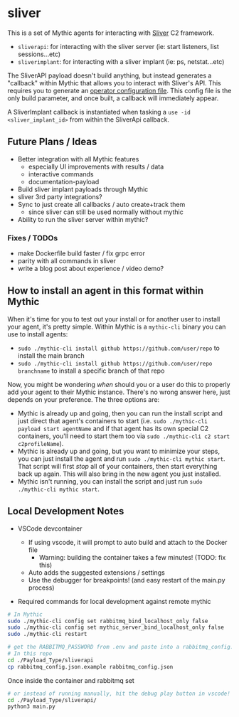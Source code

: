 # sliver

This is a set of Mythic agents for interacting with [Sliver](https://sliver.sh/) C2 framework.

- `sliverapi`: for interacting with the sliver server (ie: start listeners, list sessions...etc)
- `sliverimplant`: for interacting with a sliver implant (ie: ps, netstat...etc)

The SliverAPI payload doesn't build anything, but instead generates a "callback" within Mythic that allows you to interact with Sliver's API. This requires you to generate an [operator configuration file](https://sliver.sh/docs?name=Multi-player+Mode). This config file is the only build parameter, and once built, a callback will immediately appear.

A SliverImplant callback is instantiated when tasking a `use -id <sliver_implant_id>` from within the SliverApi callback. 

## Future Plans / Ideas

- Better integration with all Mythic features
  - especially UI improvements with results / data
  - interactive commands
  - documentation-payload
- Build sliver implant payloads through Mythic
- sliver 3rd party integrations?
- Sync to just create all callbacks / auto create+track them
  - since sliver can still be used normally without mythic
- Ability to run the sliver server within mythic?

### Fixes / TODOs

- make Dockerfile build faster / fix grpc error
- parity with all commands in sliver
- write a blog post about experience / video demo?

## How to install an agent in this format within Mythic

When it's time for you to test out your install or for another user to install your agent, it's pretty simple. Within Mythic is a `mythic-cli` binary you can use to install agents:

- `sudo ./mythic-cli install github https://github.com/user/repo` to install the main branch
- `sudo ./mythic-cli install github https://github.com/user/repo branchname` to install a specific branch of that repo

Now, you might be wondering _when_ should you or a user do this to properly add your agent to their Mythic instance. There's no wrong answer here, just depends on your preference. The three options are:

- Mythic is already up and going, then you can run the install script and just direct that agent's containers to start (i.e. `sudo ./mythic-cli payload start agentName` and if that agent has its own special C2 containers, you'll need to start them too via `sudo ./mythic-cli c2 start c2profileName`).
- Mythic is already up and going, but you want to minimize your steps, you can just install the agent and run `sudo ./mythic-cli mythic start`. That script will first _stop_ all of your containers, then start everything back up again. This will also bring in the new agent you just installed.
- Mythic isn't running, you can install the script and just run `sudo ./mythic-cli mythic start`.

## Local Development Notes

<!-- TODO: clean this up with better notes, starting with requirements and 'git clone' (all steps) -->

- VSCode devcontainer

  - If using vscode, it will prompt to auto build and attach to the Docker file
    - Warning: building the container takes a few minutes! (TODO: fix this)
  - Auto adds the suggested extensions / settings
  - Use the debugger for breakpoints! (and easy restart of the main.py process)

- Required commands for local development against remote mythic

```bash
# In Mythic
sudo ./mythic-cli config set rabbitmq_bind_localhost_only false
sudo ./mythic-cli config set mythic_server_bind_localhost_only false
sudo ./mythic-cli restart

# get the RABBITMQ_PASSWORD from .env and paste into a rabbitmq_config.json
# In this repo
cd ./Payload_Type/sliverapi
cp rabbitmq_config.json.example rabbitmq_config.json
```

<!-- TODO: describe example setup with ubuntu vm running both mythic and sliver -->

Once inside the container and rabbitmq set

```bash
# or instead of running manually, hit the debug play button in vscode!
cd ./Payload_Type/sliverapi/
python3 main.py
```
